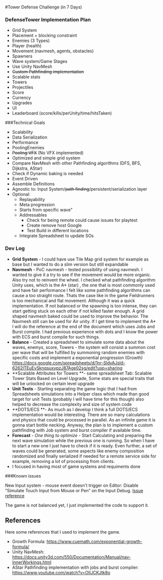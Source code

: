 #Tower Defense Challenge (in 7 Days)

### DefenseTower Implementation Plan

- Grid System
- Placement + blocking constraint
- Enemies (3 Types)
- Player (health)
- Movement (navmesh, agents, obstacles)
- Spawners
- Wave system/Game Stages
- Use Unity NavMesh
- ~~Custom Pathfinding implementation~~
- Scalable stats
- Towers
- Projectiles
- Score
- Currency
- Upgrades
- UI
- Leaderboard (score/kills/perUnity/time/hitsTaken)

###Technical Goals
- Scalability
- Data Serialization
- Performance
- PoolingEnemies
- ~~Pooling VFX~~ (No VFX implemented)
- Optimized and simple grid system
- Compare NavMesh with other Pathfinding algorithms (DFS, BFS, Dijkstra, AStar)
- Check if Dynamic baking is needed
- Event Driven
- Assemble Definitions
- Agnostic to: Input System/~~path finding~~/persistent/serialization layer
- Optional:
	- Replayability
	- Meta progression
	- Starts from specific wave”
	- Addressables
		- Check for being remote could cause issues for playtest
		- Create remove host Google
		- Test Build in different locations 
	- Integrate Spreadsheet to update SOs

### Dev Log

- **Grid System** - I could have use Tile Map grid system for example as base but I wanted to do a slim version but still expandable 
- **Navmesh** - PoC navmesh - tested possibility of using navmesh. I wanted to give it a try to see if the movement would be more organic. Also try not to reinvent the wheel. 
I checked what pathfinding algorithm Unity uses, which is the A* (star) , the one that is most commonly used and have fair performance I felt like some pathfinding algorithms can cause a too straight route. Thats the case like in the game Fieldrunners is too mechanical and flat movement.
 Although it was a quick implementation. If not balanced or the spawning is too intense, they can start getting stuck on each other if not killed faster enough. A grid shaped navmesh  baked could be used to improve the behavior. 
The Navmesh still can be used for Air unity. If I get time to implement the A* I will do the reference at the end of the document which uses Jobs and Burst compile. I had previous experience with dots and I know the power with ECS and burst compile for such things.
- **Balance** - Created a spreadsheet to simulate some data about the waves, enemys, score, Towers - the system will consist a summon cost per wave that will be fulfilled by summoning random enemies with specific costs and implement a exponential progression (Growth) https://docs.google.com/spreadsheets/d/1nr-SldvAJsId-6262lTEuEvSknqsuxypzJ87Age02sg/edit?usp=sharing
- **Scalable Attributes for Towers **- same spreadsheet Tab: Scalable Tower Stats
Based on Level Upgrade, Some stats are special traits that will be unlocked on certain level upgrade
- **Unit Tests** - Starting separating the game logic that I had from Spreadsheets simulations into a Helper class which made than good target for unit Tests (probably I will have time for this though) also helped to decrease the complexity and size of system code
- **DOTS/ECS **- As much as I develop I think a full DOTS/ECS implementation would be interesting. There are so many calculations and physics that could be processed in parallel. As an infinite game it is gonna start bottle necking. Anyway, the plan is to implement a custom pathfinding with Job system and burst compiler if available time.
- **Forecast** - *One thing to optimize* - Start Calculating and preparing the next wave simulation while the previous one is running. So when I have to start a new one I just have to check if it is ready. Even further, a set of waves could be generated, some aspects like enemy composition randomized and finally serialized if needed for a remote service side for example, removing a lot of processing from clients.
- I focused in having most of game systems and requiments done



###Known issues

New Input system - mouse event doesn't trigger on Editor:  Disable “Simulate Touch Input from  Mouse or Pen” on the Input Debug.
[Issue reference](https://forum.unity.com/threads/need-help-unity-input-system-mouse-totally-not-detected-clicks-not-happening.1369047/ "Issue reference")

The game is not balanced yet, I just implemented the code to support it.

## References

Here some references that I used to implement the game. 

- Growth Formula: https://www.cuemath.com/exponential-growth-formula/
- Unity NavMesh: https://docs.unity3d.com/550/Documentation/Manual/nav-InnerWorkings.html
- AStar Pathfinding implementation with jobs and burst compiler: https://www.youtube.com/watch?v=OlIJCKJtk8o

